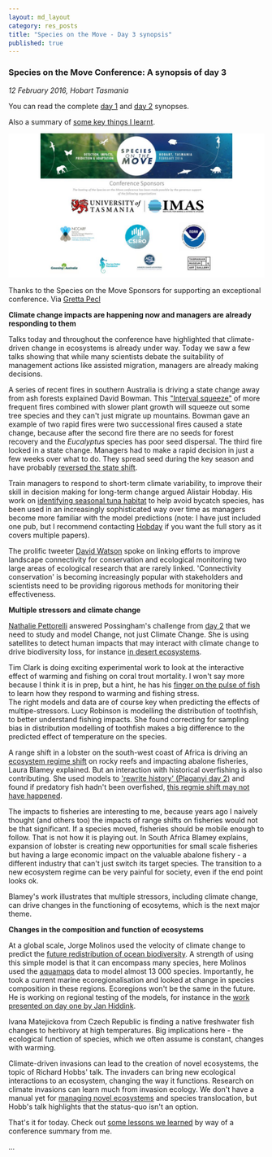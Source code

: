 ```yaml
---
layout: md_layout
category: res_posts
title: "Species on the Move - Day 3 synopsis"
published: true  
---
```



### Species on the Move Conference: A synopsis of day 3

*12 February 2016, Hobart Tasmania*

You can read the complete [day 1](/res_posts/2016/02/10/SoTM_day1_synopsis.html) and [day 2](/res_posts/2016/02/11/SoTM_day2_synopsis.html) synopses.  

Also a summary of [some key things I learnt](/res_posts/2016/02/11/SoTM_five_lessons.html).

<div class = "image_caption">
<a href="http://www.speciesonthemove.com/sponsors"><img src ="/Images/sotm-sponsors.png" alt="media interest" class="image_float"/></a>
<p>
Thanks to the Species on the Move Sponsors for supporting an exceptional conference. Via <a  href="https://twitter.com/GrettaPecl">Gretta Pecl</a>
</p>
</div>

**Climate change impacts are happening now and managers are already responding to them**  

Talks today and throughout the conference have highlighted that climate-driven change in ecosystems is already under way. Today we saw a few talks showing that while many scientists debate the suitability of management actions like assisted migration, managers are already making decisions.

A series of recent fires in southern Australia is driving a state change away from ash forests explained David Bowman. This ["Interval squeeze"](http://onlinelibrary.wiley.com/doi/10.1890/140231/full) of more frequent fires combined with slower plant growth will squeeze out some tree species and they can't just migrate up mountains. Bowman gave an example of two rapid fires were two successional fires caused a state change, because after the second fire there are no seeds for forest recovery and the *Eucalyptus* species has poor seed dispersal. The third fire locked in a state change. Managers had to make a rapid decision in just a few weeks over what to do. They spread seed during the key season and have probably [reversed the state shift](http://www.sciencedirect.com/science/article/pii/S0378112715000109).

Train managers to respond to short-term climate variability, to improve their skill in decision making for long-term change argued Alistair Hobday. His work on [identifying seasonal tuna habitat](http://www.nrcresearchpress.com/doi/abs/10.1139/f2011-031) to help avoid bycatch species, has been used in an increasingly sophisticated way over time as managers become more familiar with the model predictions (note: I have just included one pub, but I recommend contacting [Hobday](https://scholar.google.com.au/citations?user=KqlkGh0AAAAJ&hl=en&oi=sra) if you want the full story as it covers multiple papers).    

The prolific tweeter [David Watson](https://twitter.com/D0CT0R_Dave) spoke on linking efforts to improve landscape connectivity for conservation and ecological monitoring two large areas of ecological research that are rarely linked. 'Connectivity conservation' is becoming increasingly popular with stakeholders and scientists need to be providing rigorous methods for monitoring their effectiveness.  

**Multiple stressors and climate change**

[Nathalie Pettorelli](https://twitter.com/Pettorelli) answered Possingham's challenge from [day 2](http://www.seascapemodels.org/res_posts/2016/02/11/SoTM_day2_synopsis.html) that we need to study and model Change, not just Climate Change. She is using satellites to detect human impacts that may interact with climate change to drive biodiversity loss, for instance [in desert ecosystems](http://onlinelibrary.wiley.com/doi/10.1002/rse2.5/full).  

Tim Clark is doing exciting experimental work to look at the interactive effect of warming and fishing on coral trout mortality. I won't say more because I think it is in prep, but a hint, he has his [finger on the pulse of fish](http://ajpregu.physiology.org/content/295/5/R1631.short) to learn how they respond to warming and fishing stress.    
The right models and data are of course key when predicting the effects of multipe-stressors. Lucy Robinson is modelling the distribution of toothfish, to better understand fishing impacts. She found correcting for sampling bias in distribution modelling of toothfish makes a big difference to the predicted effect of temperature on the species.   

A range shift in a lobster on the south-west coast of Africa is driving an [ecosystem regime shift](http://www.sciencedirect.com/science/article/pii/S092479631400311X) on rocky reefs and impacting abalone fisheries, Laura Blamey explained. But an interaction with historical overfishing is also contributing. She used models to ['rewrite history' (Plaganyi day 2)](http://www.seascapemodels.org/res_posts/2016/02/11/SoTM_day2_synopsis.html) and found if predatory fish hadn't been overfished, [this regmie shift may not have happened](http://www.sciencedirect.com/science/article/pii/S0304380013005401).  

The impacts to fisheries are interesting to me, because years ago I naively thought (and others too) the impacts of range shifts on fisheries would not be that significant. If a species moved, fisheries should be mobile enough to follow. That is not how it is playing out. In South Africa Blamey explains, expansion of lobster is creating new opportunities for small scale fisheries but having a large economic impact on the valuable abalone fishery - a different industry that can't just switch its target species. The transition to a new ecosystem regime can be very painful for society, even if the end point looks ok.  

Blamey's work illustrates that multiple stressors, including climate change, can drive changes in the functioning of ecosytems, which is the next major theme.

**Changes in the composition and function of ecosystems**

At a global scale, Jorge Molinos used the velocity of climate change to predict the [future redistribution of ocean biodiversity](http://www.nature.com/nclimate/journal/vaop/ncurrent/full/nclimate2769.html?utm_source=tech.mazavr.tk&utm_medium=link&utm_compaign=article). A strength of using this simple model is that it can encompass many species, here Molinos used the [aquamaps]() data to model almost 13 000 species. Importantly, he took a current marine ecoregionalisation and looked at change in species composition in these regions. Ecoregions won't be the same in the future. He is working on regional testing of the models, for instance in the [work presented on day one by Jan Hiddink](http://onlinelibrary.wiley.com/doi/10.1111/gcb.12726/abstract?utm_content=buffercef5a&utm_medium=social&utm_source=twitter.com&utm_campaign=buffer).  

Ivana Matejickova from Czech Republic is finding a native freshwater fish changes to herbivory at high temperatures. Big implications here - the ecological function of species, which we often assume is constant, changes with warming.  

Climate-driven invasions can lead to the creation of novel ecosystems, the topic of Richard Hobbs' talk. The invaders can bring new ecological interactions to an ecosystem, changing the way it functions. Research on climate invasions can learn much from invasion ecology. We don't have a manual yet for [managing novel ecosystems](http://www.sciencedirect.com/science/article/pii/S0169534709002018) and species translocation, but Hobb's talk highlights that the status-quo isn't an option.  

That's it for today. Check out [some lessons we learned](http://www.seascapemodels.org/res_posts/2016/02/11/SoTM_five_lessons.html) by way of a conference summary from me.















...
